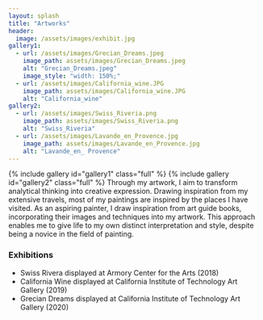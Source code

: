 ```yaml
---
layout: splash
title: "Artworks"
header:
  image: /assets/images/exhibit.jpg
gallery1:
  - url: /assets/images/Grecian_Dreams.jpeg
    image_path: assets/images/Grecian_Dreams.jpeg
    alt: "Grecian_Dreams.jpeg"
    image_style: "width: 150%;"
  - url: /assets/images/California_wine.JPG
    image_path: assets/images/California_wine.JPG
    alt: "California_wine"
gallery2:    
  - url: /assets/images/Swiss_Riveria.png
    image_path: assets/images/Swiss_Riveria.png
    alt: "Swiss_Riveria"
  - url: /assets/images/Lavande_en_Provence.jpg
    image_path: assets/images/Lavande_en_Provence.jpg
    alt: "Lavande_en_ Provence"
---
```

{% include gallery id="gallery1" class="full" %}
{% include gallery id="gallery2" class="full" %}
Through my artwork, I aim to transform analytical thinking into creative expression. Drawing inspiration from my extensive travels, most of my paintings are inspired by the places I have visited. As an aspiring painter, I draw inspiration from art guide books, incorporating their images and techniques into my artwork. This approach enables me to give life to my own distinct interpretation and style, despite being a novice in the field of painting.

### Exhibitions
<ul>
<li>Swiss Rivera displayed at Armory Center for the Arts (2018)</li>
<li>California Wine displayed at California Institute of Technology Art Gallery (2019)</li>
<li>Grecian Dreams displayed at California Institute of Technology Art Gallery (2020)</li>
</ul>